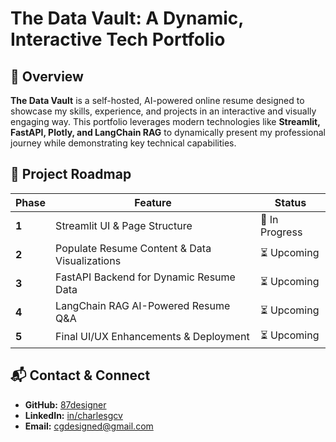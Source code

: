 # The Data Vault: A Dynamic, Interactive Tech Portfolio

## 🚀 Overview
**The Data Vault** is a self-hosted, AI-powered online resume designed to showcase my skills, experience, and projects in an interactive and visually engaging way. This portfolio leverages modern technologies like **Streamlit, FastAPI, Plotly, and LangChain RAG** to dynamically present my professional journey while demonstrating key technical capabilities.

## 📌 Project Roadmap
<!-- ✅ Completed | 🔄 In Progress | ⏳ Upcoming -->
| Phase | Feature | Status |
|--------|---------------------------------|------------|
| **1**  | Streamlit UI & Page Structure | 🔄 In Progress |  
| **2**  | Populate Resume Content & Data Visualizations | ⏳ Upcoming |
| **3**  | FastAPI Backend for Dynamic Resume Data | ⏳ Upcoming |
| **4**  | LangChain RAG AI-Powered Resume Q&A | ⏳ Upcoming |
| **5**  | Final UI/UX Enhancements & Deployment | ⏳ Upcoming |

## 📬 Contact & Connect
- **GitHub:** [87designer](https://github.com/87designer)
- **LinkedIn:** [in/charlesgcv](https://www.linkedin.com/in/charlesgcv/)
- **Email:** cgdesigned@gmail.com
